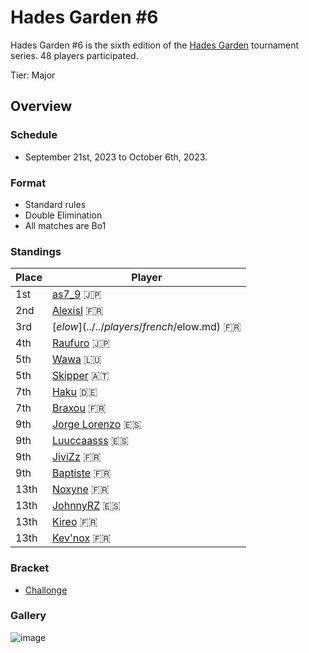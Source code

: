 # Hades Garden #6

Hades Garden #6 is the sixth edition of the [Hades Garden](hgmain.md) tournament series.
48 players participated.

Tier: Major

## Overview

### Schedule
- September 21st, 2023 to October 6th, 2023.

### Format
- Standard rules
- Double Elimination
- All matches are Bo1

### Standings

|Place|Player|
|-|-|
|1st|[as7_9](../../players/japanese/as7_9.md) :jp:|
|2nd|[Alexisl](../../players/french/alexisl.md) :fr:|
|3rd|[$elow](../../players/french/$elow.md) :fr:|
|4th|[Raufuro](../../players/japanese/raufuro.md) :jp:|
|5th|[Wawa](../../players/luxembourger/wawa.md) :luxembourg:|
|5th|[Skipper](../../players/austrian/skipper.md) :austria:|
|7th|[Haku](../../players/german/haku.md) :de:|
|7th|[Braxou](../../players/french/braxou.md) :fr:|
|9th|[Jorge Lorenzo](../../players/spanish/jorge.md) :es:|
|9th|[Luuccaasss](../../players/spanish/lucas.md) :es:|
|9th|[JiviZz](../../players/french/jivizz.md) :fr:|
|9th|[Baptiste](../../players/french/baptiste.md) :fr:|
|13th|[Noxyne](../../players/french/noxyne.md) :fr:|
|13th|[JohnnyRZ](../../players/spanish/johnny.md) :es:|
|13th|[Kireo](../../players/french/kireo.md) :fr:|
|13th|[Kev'nox](../../players/french/kevnox.md) :fr:|

### Bracket
- [Challonge](https://challonge.com/nagedwn9)

### Gallery

![image](https://github.com/inabikarilibrary/inalib/assets/110833255/ae339f76-f6bf-4f09-93bd-696b25e724e3)


